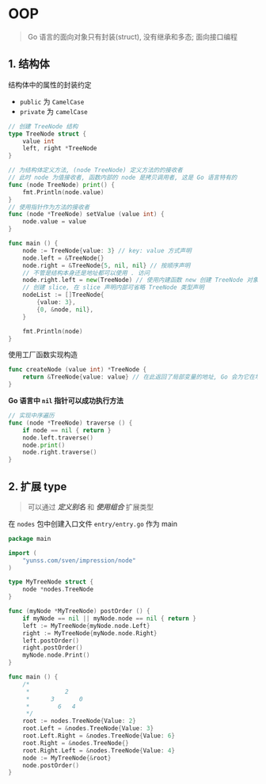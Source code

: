 # OOP
> Go 语言的面向对象只有封装(struct), 没有继承和多态; 面向接口编程

## 1. 结构体
结构体中的属性的封装约定
-  `public` 为 `CamelCase`
- `private` 为 `camelCase`

```go
// 创建 TreeNode 结构
type TreeNode struct {
	value int
	left, right *TreeNode
}

// 为结构体定义方法, (node TreeNode) 定义方法的的接收者
// 此时 node 为值接收者, 函数内部的 node 是拷贝调用者, 这是 Go 语言特有的
func (node TreeNode) print() {
	fmt.Println(node.value)
}
// 使用指针作为方法的接收者
func (node *TreeNode) setValue (value int) {
	node.value = value
}

func main () {
	node := TreeNode{value: 3} // key: value 方式声明
	node.left = &TreeNode{}
    node.right = &TreeNode{5, nil, nil} // 按顺序声明
    // 不管是结构本身还是地址都可以使用 . 访问
    node.right.left = new(TreeNode) // 使用内建函数 new 创建 TreeNode 对象
    // 创建 slice, 在 slice 声明内部可省略 TreeNode 类型声明
    nodeList := []TreeNode{
		{value: 3},
		{0, &node, nil},
	}

	fmt.Println(node)
}
```

使用工厂函数实现构造
```go
func createNode (value int) *TreeNode {
	return &TreeNode{value: value} // 在此返回了局部变量的地址, Go 会为它在堆上分配地址
}
```

**Go 语言中 `nil` 指针可以成功执行方法**
```go
// 实现中序遍历
func (node *TreeNode) traverse () {
	if node == nil { return }
	node.left.traverse()
	node.print()
	node.right.traverse()
}
```

## 2. 扩展 type
> 可以通过 ***定义别名*** 和 ***使用组合*** 扩展类型

在 `nodes` 包中创建入口文件 `entry/entry.go` 作为 main
```go
package main

import (
	"yunss.com/sven/impression/node"
)

type MyTreeNode struct {
	node *nodes.TreeNode
}

func (myNode *MyTreeNode) postOrder () {
	if myNode == nil || myNode.node == nil { return }
	left := MyTreeNode{myNode.node.Left}
	right := MyTreeNode{myNode.node.Right}
	left.postOrder()
	right.postOrder()
	myNode.node.Print()
}

func main () {
	/*
	 *			2
	 *		3		0
	 *		  6   4
	 */
	root := nodes.TreeNode{Value: 2}
	root.Left = &nodes.TreeNode{Value: 3}
	root.Left.Right = &nodes.TreeNode{Value: 6}
	root.Right = &nodes.TreeNode{}
	root.Right.Left = &nodes.TreeNode{Value: 4}
	node := MyTreeNode{&root}
	node.postOrder()
}
```

